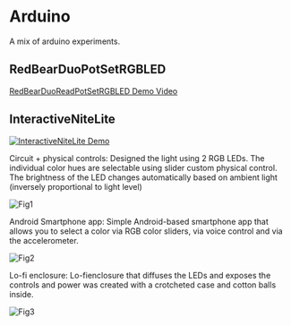 # Arduino
A mix of arduino experiments.

## RedBearDuoPotSetRGBLED
[RedBearDuoReadPotSetRGBLED Demo Video](https://www.youtube.com/watch?v=HilTAdFhRAQ)

## InteractiveNiteLite

[![InteractiveNiteLite Demo](YouTubeScreenshot.png)](https://youtu.be/JW9drwyI5fw "InteractiveNiteLite Demo")

Circuit + physical controls: Designed the light using 2 RGB LEDs. The individual color hues are selectable using slider custom physical control. The brightness of the LED changes automatically based on ambient light (inversely proportional to light level)

![Fig1]()

Android Smartphone app: Simple Android-based smartphone app that allows you to select a color via RGB color sliders, via voice control and via the accelerometer. 

![Fig2]()

Lo-fi enclosure: Lo-fienclosure that diffuses the LEDs and exposes the controls and power was created with a crotcheted case and cotton balls inside. 

![Fig3]()
